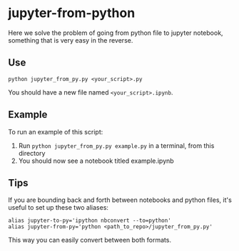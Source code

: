 # jupyter-from-python
Here we solve the problem of going from python file to jupyter notebook, something that is very easy in the reverse.

## Use
```
python jupyter_from_py.py <your_script>.py
```
You should have a new file named `<your_script>.ipynb`.

## Example
To run an example of this script:
1. Run `python jupyter_from_py.py example.py` in a terminal, from this directory
1. You should now see a notebook titled example.ipynb

## Tips
If you are bounding back and forth between notebooks and python files, it's useful to set up these two aliases:
```
alias jupyter-to-py='ipython nbconvert --to=python'
alias jupyter-from-py='python <path_to_repo>/jupyter_from_py.py'
```

This way you can easily convert between both formats.
